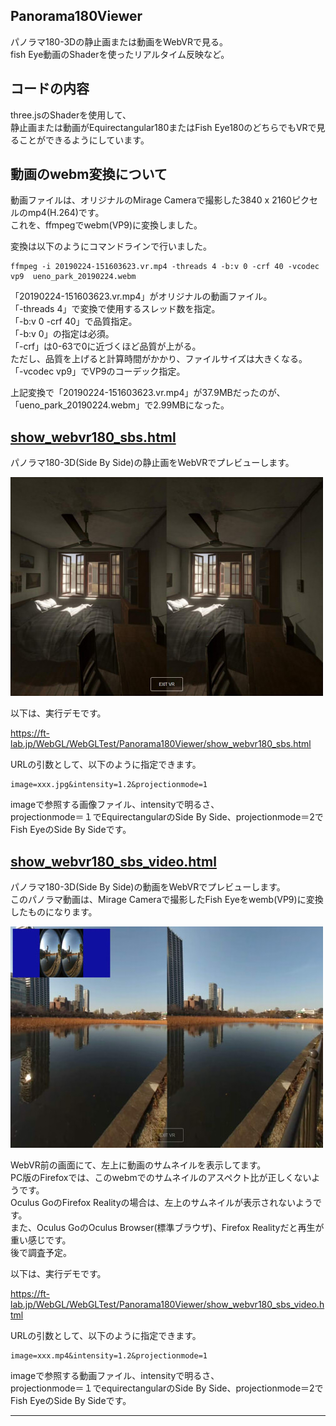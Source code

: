 ## Panorama180Viewer

パノラマ180-3Dの静止画または動画をWebVRで見る。    
fish Eye動画のShaderを使ったリアルタイム反映など。   

## コードの内容

three.jsのShaderを使用して、    
静止画または動画がEquirectangular180またはFish Eye180のどちらでもVRで見ることができるようにしています。

## 動画のwebm変換について

動画ファイルは、オリジナルのMirage Cameraで撮影した3840 x 2160ピクセルのmp4(H.264)です。    
これを、ffmpegでwebm(VP9)に変換しました。    

変換は以下のようにコマンドラインで行いました。    

    ffmpeg -i 20190224-151603623.vr.mp4 -threads 4 -b:v 0 -crf 40 -vcodec vp9  ueno_park_20190224.webm

「20190224-151603623.vr.mp4」がオリジナルの動画ファイル。    
「-threads 4」で変換で使用するスレッド数を指定。    
「-b:v 0 -crf 40」で品質指定。    
「-b:v 0」の指定は必須。    
「-crf」は0-63で0に近づくほど品質が上がる。   
ただし、品質を上げると計算時間がかかり、ファイルサイズは大きくなる。    
「-vcodec vp9」でVP9のコーデック指定。    

上記変換で「20190224-151603623.vr.mp4」が37.9MBだったのが、「ueno_park_20190224.webm」で2.99MBになった。    

## [show_webvr180_sbs.html](./show_webvr180_sbs.html)

パノラマ180-3D(Side By Side)の静止画をWebVRでプレビューします。    

![show_webvr180_sbs](../images/Panorama180Viewer_img_00.jpg)    

以下は、実行デモです。    

https://ft-lab.jp/WebGL/WebGLTest/Panorama180Viewer/show_webvr180_sbs.html

URLの引数として、以下のように指定できます。    

    image=xxx.jpg&intensity=1.2&projectionmode=1

imageで参照する画像ファイル、intensityで明るさ、    
projectionmode＝１でEquirectangularのSide By Side、projectionmode＝2でFish EyeのSide By Sideです。    


## [show_webvr180_sbs_video.html](./show_webvr180_sbs_video.html)

パノラマ180-3D(Side By Side)の動画をWebVRでプレビューします。    
このパノラマ動画は、Mirage Cameraで撮影したFish Eyeをwemb(VP9)に変換したものになります。    

![show_webvr180_sbs_video](../images/Panorama180Viewer_img_01.jpg)    

WebVR前の画面にて、左上に動画のサムネイルを表示してます。    
PC版のFirefoxでは、このwebmでのサムネイルのアスペクト比が正しくないようです。     
Oculus GoのFirefox Realityの場合は、左上のサムネイルが表示されないようです。    
また、Oculus GoのOculus Browser(標準ブラウザ)、Firefox Realityだと再生が重い感じです。    
後で調査予定。     

以下は、実行デモです。    

https://ft-lab.jp/WebGL/WebGLTest/Panorama180Viewer/show_webvr180_sbs_video.html

URLの引数として、以下のように指定できます。    

    image=xxx.mp4&intensity=1.2&projectionmode=1

imageで参照する動画ファイル、intensityで明るさ、    
projectionmode＝１でequirectangularのSide By Side、projectionmode＝2でFish EyeのSide By Sideです。    

----
